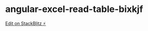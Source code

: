 # angular-excel-read-table-bixkjf

[Edit on StackBlitz ⚡️](https://stackblitz.com/edit/angular-excel-read-table-bixkjf)